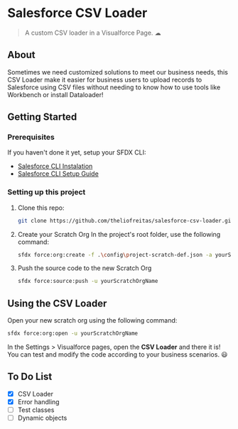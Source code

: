 # Salesforce CSV Loader

> A custom CSV loader in a Visualforce Page. ☁

## About

Sometimes we need customized solutions to meet our business needs, this CSV Loader make it easier for business users to upload records to Salesforce using CSV files without needing to know how to use tools like Workbench or install Dataloader!

## Getting Started

### Prerequisites

If you haven't done it yet, setup your SFDX CLI:
 - [Salesforce CLI Instalation](https://developer.salesforce.com/docs/atlas.en-us.sfdx_setup.meta/sfdx_setup/sfdx_setup_install_cli.htm)
 - [Salesforce CLI Setup Guide](https://developer.salesforce.com/docs/atlas.en-us.sfdx_setup.meta/sfdx_setup/sfdx_setup_intro.htm)

### Setting up this project
1. Clone this repo:
    ```sh
    git clone https://github.com/theliofreitas/salesforce-csv-loader.git
    ```
    
2. Create your Scratch Org
In the project's root folder, use the following command:
    ```sh
    sfdx force:org:create -f .\config\project-scratch-def.json -a yourScratchOrgName
    ```

3. Push the source code to the new Scratch Org
    ```sh
    sfdx force:source:push -u yourScratchOrgName
    ```

## Using the CSV Loader

Open your new scratch org using the following command:
```sh
sfdx force:org:open -u yourScratchOrgName
```

In the Settings > Visualforce pages, open the **CSV Loader** and there it is! You can test and modify the code according to your business scenarios. 😃


## To Do List

- [x] CSV Loader
- [x] Error handling
- [ ] Test classes
- [ ] Dynamic objects
